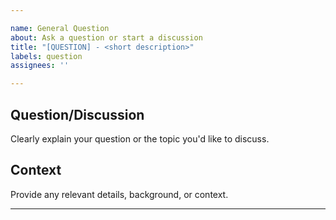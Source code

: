 ```yaml
---

name: General Question
about: Ask a question or start a discussion
title: "[QUESTION] - <short description>"
labels: question
assignees: ''

---
```


## Question/Discussion
Clearly explain your question or the topic you'd like to discuss.

## Context
Provide any relevant details, background, or context.

---
